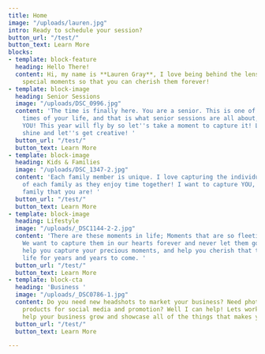 ```yaml
---
title: Home
image: "/uploads/lauren.jpg"
intro: Ready to schedule your session?
button_url: "/test/"
button_text: Learn More
blocks:
- template: block-feature
  heading: Hello There!
  content: Hi, my name is **Lauren Gray**, I love being behind the lens, capturing
    special moments so that you can cherish them forever!
- template: block-image
  heading: Senior Sessions
  image: "/uploads/DSC_0996.jpg"
  content: 'The time is finally here. You are a senior. This is one of the most exciting
    times of your life, and that is what senior sessions are all about, celebrating
    YOU! This year will fly by so let''s take a moment to capture it! Let your personality
    shine and let''s get creative! '
  button_url: "/test/"
  button_text: Learn More
- template: block-image
  heading: Kids & Families
  image: "/uploads/DSC_1347-2.jpg"
  content: 'Each family member is unique. I love capturing the individual personalities
    of each family as they enjoy time together! I want to capture YOU, being the amazing
    family that you are! '
  button_url: "/test/"
  button_text: Learn More
- template: block-image
  heading: Lifestyle
  image: "/uploads/_DSC1144-2-2.jpg"
  content: 'There are these moments in life; Moments that are so fleeting and so precious.
    We want to capture them in our hearts forever and never let them go. I want to
    help you capture your precious moments, and help you cherish that time in your
    life for years and years to come. '
  button_url: "/test/"
  button_text: Learn More
- template: block-cta
  heading: 'Business '
  image: "/uploads/_DSC0786-1.jpg"
  content: Do you need new headshots to market your business? Need photos of your
    products for social media and promotion? Well I can help! Lets work together to
    help your business grow and showcase all of the things that makes you great!
  button_url: "/test/"
  button_text: Learn More

---
```

